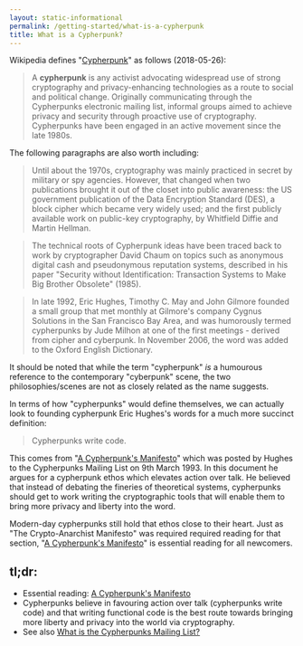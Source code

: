 ```yaml
---
layout: static-informational
permalink: /getting-started/what-is-a-cypherpunk
title: What is a Cypherpunk?
---
```


Wikipedia defines "[Cypherpunk](https://en.wikipedia.org/wiki/Cypherpunk)" as follows (2018-05-26):

> A **cypherpunk** is any activist advocating widespread use of strong cryptography and privacy-enhancing technologies as a route to social and political change. Originally communicating through the Cypherpunks electronic mailing list, informal groups aimed to achieve privacy and security through proactive use of cryptography. Cypherpunks have been engaged in an active movement since the late 1980s.

The following paragraphs are also worth including:

> Until about the 1970s, cryptography was mainly practiced in secret by military or spy agencies. However, that changed when two publications brought it out of the closet into public awareness: the US government publication of the Data Encryption Standard (DES), a block cipher which became very widely used; and the first publicly available work on public-key cryptography, by Whitfield Diffie and Martin Hellman.

> The technical roots of Cypherpunk ideas have been traced back to work by cryptographer David Chaum on topics such as anonymous digital cash and pseudonymous reputation systems, described in his paper "Security without Identification: Transaction Systems to Make Big Brother Obsolete" (1985).

> In late 1992, Eric Hughes, Timothy C. May and John Gilmore founded a small group that met monthly at Gilmore's company Cygnus Solutions in the San Francisco Bay Area, and was humorously termed cypherpunks by Jude Milhon at one of the first meetings - derived from cipher and cyberpunk. In November 2006, the word was added to the Oxford English Dictionary.

It should be noted that while the term "cypherpunk" *is* a humourous reference to the contemporary "cyberpunk" scene, the two philosophies/scenes are not as closely related as the name suggests.

In terms of how "cypherpunks" would define themselves, we can actually look to founding cypherpunk Eric Hughes's words for a much more succinct definition:

> Cypherpunks write code.

This comes from "[A Cypherpunk's Manifesto](https://www.activism.net/cypherpunk/manifesto.html)" which was posted by Hughes to the Cypherpunks Mailing List on 9th March 1993. In this document he argues for a cypherpunk ethos which elevates action over talk. He believed that instead of debating the fineries of theoretical systems, cypherpunks should get to work writing the cryptographic tools that will enable them to bring more privacy and liberty into the word.

Modern-day cypherpunks still hold that ethos close to their heart. Just as "The Crypto-Anarchist Manifesto" was required required reading for that section, "[A Cypherpunk's Manifesto](https://www.activism.net/cypherpunk/manifesto.html)" is essential reading for all newcomers.

## tl;dr:

+ Essential reading: [A Cypherpunk's Manifesto](https://www.activism.net/cypherpunk/manifesto.html)
+ Cypherpunks believe in favouring action over talk (cypherpunks write code) and that writing functional code is the best route towards bringing more liberty and privacy into the world via cryptography. 
+ See also [What is the Cypherpunks Mailing List?](/getting-started/what-is-the-cypherpunks-mailing-list)
